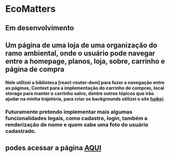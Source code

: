 # EcoMatters

## Em desenvolvimento

## Um página de uma loja de uma organização do ramo ambiental, onde o usuário pode navegar entre a homepage, planos, loja, sobre, carrinho e página de compra

#### Nele utilizei a biblioteca [react-router-dom] para fazer a navegação entre as páginas, Context para a implementação do carrinho de compras, local storage para manter o carrinho salvo, dentre outros tópicos que irão ajudar na minha trajetória, para criar os backgrounds utilizei o site [haikei](https://app.haikei.app/).

### Futuramente pretendo implementar mais algumas funcionalidades legais, como cadastro, login, também a renderização de nome e quem sabe uma foto do usuário cadastrado.

## podes acessar a página [AQUI](https://mthslnk-gthb.github.io/ecomatters-react/)

